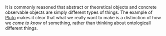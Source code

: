 It is commonly reasoned that abstract or theoretical objects and concrete observable objects are simply different types of things. The example of [Pluto](/docs/phil/situations/pluto.qmd) makes it clear that what we really want to make is a distinction of how we *come to know* of something, rather than thinking about ontologicall different things.